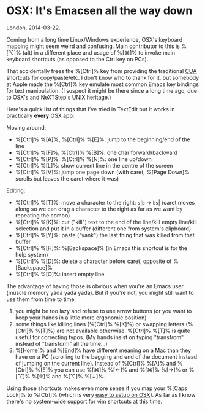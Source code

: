 # OSX: It's Emacsen all the way down

London, 2014-03-22.

Coming from a long time Linux/Windows experience, OSX's keyboard
mapping might seem weird and confusing. Main contributor to this is
%[⌥]% (alt) in a different place and usage of
%[⌘]% to invoke main keyboard shortcuts (as
opposed to the Ctrl key on PCs).

That accidentally frees the %[Ctrl]% key from
providing the traditional
[CUA](http://en.wikipedia.org/wiki/IBM_Common_User_Access) shortcuts
for copy/paste/etc. I don't know who to thank for it, but somebody at
Apple made the %[Ctrl]% key emulate most common
Emacs key bindings for text manipulation. (I suspect it might be there
since a long time ago, due to OSX's and NeXTStep's UNIX heritage.)

Here's a quick list of things that I've tried in TextEdit but it works
in practically **every** OSX app:

Moving around:

- %[Ctrl]% %[A]%, %[Ctrl]% %[E]%: jump to the beginning/end of the line
- %[Ctrl]% %[F]%, %[Ctrl]% %[B]%: one char forward/backward
- %[Ctrl]% %[P]%, %[Ctrl]% %[N]%: one line up/down
- %[Ctrl]% %[L]%: show current line in the centre of the screen
- %[Ctrl]% %[V]%: jump one page down (with caret, %[Page Down]% scrolls but leaves the caret where it was)

Editing:

- %[Ctrl]% %[T]%: move a character to the right: `s`|`b` → `bs`| (caret moves along so we can drag a character to the right as far as we want by repeating the combo)
- %[Ctrl]% %[K]%: cut ("kill") text to the end of the line/kill empty line/kill selection and put it in a buffer (different one from system's clipboard)
- %[Ctrl]% %[Y]%: paste ("yank") the last thing that was killed from that buffer
- %[Ctrl]% %[H]%: %[Backspace]% (in Emacs this shortcut is for the help system)
- %[Ctrl]% %[D]%: delete a character before caret, opposite of %[Backspace]%
- %[Ctrl]% %[O]%: insert empty line

The advantage of having those is obvious when you're an Emacs
user. (muscle memory yada yada yada). But if you're not, you might still
want to use them from time to time:

1. you might be too lazy and refuse to use arrow buttons (or you want to keep your hands in a little more ergonomic position)
2. some things like killing lines (%[Ctrl]% %[K]%) or swapping letters (%[Ctrl]% %[T]%) are not available otherwise. %[Ctrl]% %[T]% is quite useful for correcting typos. (My hands insist on typing "transf*ro*m" instead of "transf*or*m" all the time…)
3. %[Home]% and %[End]% have different meaning on a Mac than they have on a PC (scrolling to the begging and end of the document instead of jumping on the current line). Instead of %[Ctrl]% %[A]% and %[Ctrl]% %[E]% you can use %[⌘]% %[←]% and %[⌘]% %[→]% or %[⌥]% %[↑]% and %[⌥]% %[↓]%.

Using those shortcuts makes even more sense if you map your %[Caps Lock]% to %[Ctrl]% (which
is very [easy to setup on
OSX](http://stackoverflow.com/questions/15435253/how-to-remap-the-caps-lock-key-to-control-in-os-x-10-8)). As
far as I know there's no system-wide support for vim shortcuts at this
time.